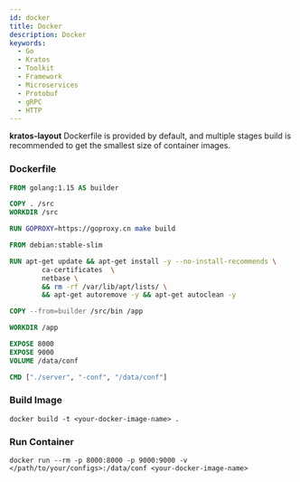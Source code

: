 ```yaml
---
id: docker
title: Docker
description: Docker
keywords:
  - Go 
  - Kratos
  - Toolkit
  - Framework
  - Microservices
  - Protobuf
  - gRPC
  - HTTP
---
```


**kratos-layout** Dockerfile is provided by default, and multiple stages build is recommended to get the smallest size of container images.

### Dockerfile

```Dockerfile
FROM golang:1.15 AS builder

COPY . /src
WORKDIR /src

RUN GOPROXY=https://goproxy.cn make build

FROM debian:stable-slim

RUN apt-get update && apt-get install -y --no-install-recommends \
		ca-certificates  \
        netbase \
        && rm -rf /var/lib/apt/lists/ \
        && apt-get autoremove -y && apt-get autoclean -y

COPY --from=builder /src/bin /app

WORKDIR /app

EXPOSE 8000
EXPOSE 9000
VOLUME /data/conf

CMD ["./server", "-conf", "/data/conf"]
```

### Build Image
```shell
docker build -t <your-docker-image-name> .
```
### Run Container

```shell
docker run --rm -p 8000:8000 -p 9000:9000 -v </path/to/your/configs>:/data/conf <your-docker-image-name>
```